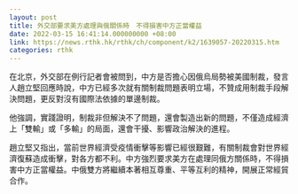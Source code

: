 ```yaml
---
layout: post
title: 外交部要求美方處理與俄關係時　不得損害中方正當權益
date: 2022-03-15 16:41:14.000000000 +08:00
link: https://news.rthk.hk/rthk/ch/component/k2/1639057-20220315.htm
categories: rthk
---
```


在北京，外交部在例行記者會被問到，中方是否擔心因俄烏局勢被美國制裁，發言人趙立堅回應時說，中方已經多次就有關制裁問題表明立場，不贊成用制裁手段解決問題，更反對沒有國際法依據的單邊制裁。

他強調，實踐證明，制裁非但解決不了問題，還會製造出新的問題，不僅造成經濟上「雙輸」或「多輸」的局面，還會干擾、影響政治解決的進程。

趙立堅又指出，當前世界經濟受疫情衝擊等影響已經很艱難，有關制裁會對世界經濟復蘇造成衝擊，對各方都不利。中方強烈要求美方在處理同俄方關係時，不得損害中方正當權益。中俄雙方將繼續本著相互尊重、平等互利的精神，開展正常經貿合作。

